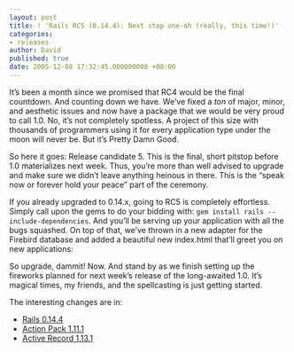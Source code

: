 ```yaml
---
layout: post
title: ! 'Rails RC5 (0.14.4): Next stop one-oh (really, this time!)'
categories:
- releases
author: David
published: true
date: 2005-12-08 17:32:45.000000000 +00:00
---
```

<p>It&#8217;s been a month since we promised that RC4 would be the final countdown. And counting down we have. We&#8217;ve fixed a <i>ton</i> of major, minor, and aesthetic issues and now have a package that we would be very proud to call 1.0. No, it&#8217;s not completely spotless. A project of this size with thousands of programmers using it for every application type under the moon will never be. But it&#8217;s Pretty Damn Good.</p>
<p>So here it goes: Release candidate 5. This is the final, short pitstop before 1.0 materializes next week. Thus, you&#8217;re more than well advised to upgrade and make sure we didn&#8217;t leave anything heinous in there. This is the &#8220;speak now or forever hold your peace&#8221; part of the ceremony.</p>
<p>If you already upgraded to 0.14.x, going to RC5 is completely effortless. Simply call upon the gems to do your bidding with: <code>gem install rails --include-dependencies</code>. And you&#8217;ll be serving up your application with all the bugs squashed. On top of that, we&#8217;ve thrown in a new adapter for the Firebird database and added a beautiful new index.html that&#8217;ll greet you on new applications:</p>
<p>So upgrade, dammit! Now. And stand by as we finish setting up the fireworks planned for next week&#8217;s release of the long-awaited 1.0. It&#8217;s magical times, my friends, and the spellcasting is just getting started.</p>
<p>The interesting changes are in:</p>
<ul><li><a href="http://api.rubyonrails.com/files/vendor/rails/railties/CHANGELOG.html">Rails 0.14.4</a></li><li><a href="http://api.rubyonrails.com/files/vendor/rails/actionpack/CHANGELOG.html">Action Pack 1.11.1</a></li><li><a href="http://api.rubyonrails.com/files/vendor/rails/activerecord/CHANGELOG.html">Active Record 1.13.1</a></li></ul>
